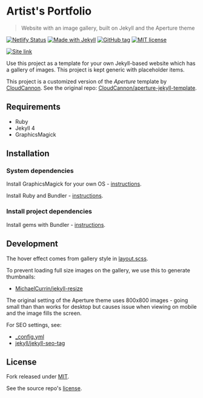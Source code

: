 # Artist's Portfolio
> Website with an image gallery, built on Jekyll and the Aperture theme

[![Netlify Status](https://api.netlify.com/api/v1/badges/c05001a0-c89e-42d0-93a8-6ebfe3dc5622/deploy-status)](https://app.netlify.com/sites/artists-portfolio/deploys)
[![Made with Jekyll](https://img.shields.io/badge/jekyll-4.x-blue.svg)](https://jekyllrb.com)
[![GitHub tag](https://img.shields.io/github/tag/MichaelCurrin/artists-portfolio)](https://github.com/MichaelCurrin/artists-portfolio/tags/)
[![MIT license](https://img.shields.io/badge/License-MIT-blue.svg)](#license)

[![Site link](https://img.shields.io/badge/site-Artists_Portfolio-green?style=for-the-badge)](https://artists-portfolio.netlify.app/)

Use this project as a template for your own Jekyll-based website which has a gallery of images. This project is kept generic with placeholder items.

This project is a customized version of the _Aperture_ template by [CloudCannon](https://cloudcannon.com/). See the original repo: [CloudCannon/aperture-jekyll-template](https://github.com/CloudCannon/aperture-jekyll-template).


## Requirements

- Ruby
- Jekyll 4
- GraphicsMagick


## Installation

### System dependencies

Install GraphicsMagick for your own OS - [instructions](https://gist.github.com/MichaelCurrin/32b88b2c70c59832c922bcf03bdc08c3).

Install Ruby and Bundler - [instructions](https://gist.github.com/MichaelCurrin/3af38fca4e2903cdedfb8402c18b2936).

### Install project dependencies

Install gems with Bundler - [instructions](https://gist.github.com/MichaelCurrin/5c8c45a86bcf53d7b49a7763c02943b1).


## Development

The hover effect comes from gallery style in [layout.scss](/_sass/layout.scss).

To prevent loading full size images on the gallery, we use this to generate thumbnails:

- [MichaelCurrin/jekyll-resize](https://github.com/MichaelCurrin/jekyll-resize)

The original setting of the Aperture theme uses 800x800 images - going small than than works for desktop but causes issue when viewing on mobile and the image fills the screen.

For SEO settings, see:

- [_config.yml](/_config.yml)
- [jekyll/jekyll-seo-tag](https://github.com/jekyll/jekyll-seo-tag)


## License

Fork released under [MIT](/LICENSE).

See the source repo's [license](/LICENSE-source).
